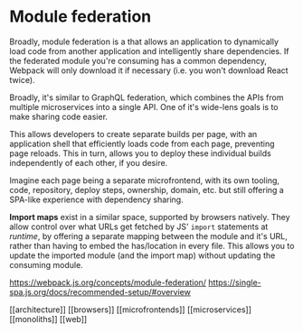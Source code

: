 # Module federation

Broadly, module federation is a that allows an application to dynamically load code from another application and intelligently share dependencies. If the federated module you're consuming has a common dependency, Webpack will only download it if necessary (i.e. you won't download React twice).

Broadly, it's similar to GraphQL federation, which combines the APIs from multiple microservices into a single API.
One of it's wide-lens goals is to make sharing code easier.

This allows developers to create separate builds per page, with an application shell that efficiently loads code from each page, preventing page reloads. This in turn, allows you to deploy these individual builds independently of each other, if you desire.

Imagine each page being a separate microfrontend, with its own tooling, code, repository, deploy steps, ownership, domain, etc. but still offering a SPA-like experience with dependency sharing.

**Import maps** exist in a similar space, supported by browsers natively. They allow control over what URLs get fetched by JS' `import` statements at _runtime_, by offering a separate mapping between the module and it's URL, rather than having to embed the has/location in every file. This allows you to update the imported module (and the import map) without updating the consuming module.

https://webpack.js.org/concepts/module-federation/
https://single-spa.js.org/docs/recommended-setup/#overview

[[architecture]]
[[browsers]]
[[microfrontends]]
[[microservices]]
[[monoliths]]
[[web]]
